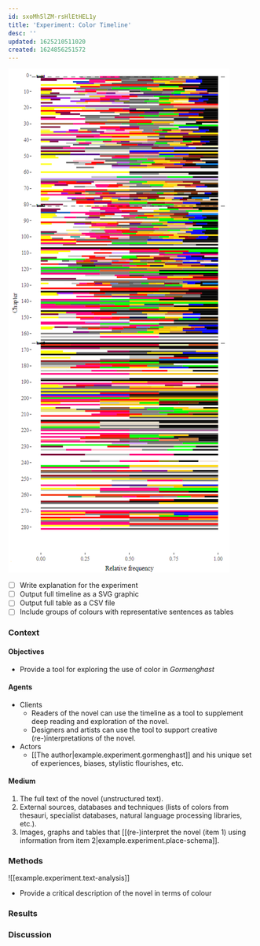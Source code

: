 ```yaml
---
id: sxoMh5lZM-rsHlEtHEL1y
title: 'Experiment: Color Timeline'
desc: ''
updated: 1625210511020
created: 1624856251572
---
```


![Color timeline](/assets/images/color-frequencies.png)

- [ ] Write explanation for the experiment
- [ ] Output full timeline as a SVG graphic
- [ ] Output full table as a CSV file
- [ ] Include groups of colours with representative sentences as tables

### Context

#### Objectives

- Provide a tool for exploring the use of color in *Gormenghast*

#### Agents

- Clients
  - Readers of the novel can use the timeline as a tool to supplement deep reading and exploration of the novel.
  - Designers and artists can use the tool to support creative (re-)interpretations of the novel.
- Actors
  - [[The author|example.experiment.gormenghast]] and his unique set of experiences, biases, stylistic flourishes, etc.

#### Medium

1. The full text of the novel (unstructured text).
2. External sources, databases and techniques (lists of colors from thesauri, specialist databases, natural language processing libraries, etc.).
3. Images, graphs and tables that [[(re-)interpret the novel (item 1) using information from item 2|example.experiment.place-schema]].

### Methods

![[example.experiment.text-analysis]]

- Provide a critical description of the novel in terms of colour 

### Results

### Discussion
